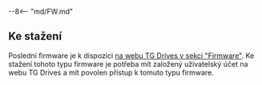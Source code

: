 --8<-- "md/FW.md"

## Ke stažení
Poslední firmware je k dispozici [na webu TG Drives v sekci "Firmware"](https://www.tgdrives.cz/cs/produkty/servozesilovace/691#firmwaresection).
Ke stažení tohoto typu firmware je potřeba mít založený uživatelský účet na webu TG Drives a mít povolen přístup k tomuto typu firmware.